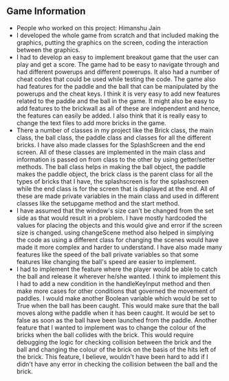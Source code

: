 ## Game Information 

* People who worked on this project: Himanshu Jain 
* I developed the whole game from scratch and that included making the graphics, putting the graphics on the screen, coding the interaction between the graphics.
* I had to develop an easy to implement breakout game that the user can play and get a score. The game had to be easy to navigate through and had different powerups and different powerups. It also had a number of cheat codes that could be used while testing the code. The game also had features for the paddle and the ball that can be manipulated by the powerups and the cheat keys. I think it is very easy to add new features related to the paddle and the ball in the game. It might also be easy to add features to the brickwall as all of these are independent and hence, the features can easily be added. I also think that it is really easy to change the text files to add more bricks in the game.
* There a number of classes in my project like the Brick class, the main class, the ball class, the paddle class and classes for all the different bricks. I have also made classes for the SplashScreen and the end screen. All of these classes are implemented in the main class and information is passed on from class to the other by using getter/setter methods. The ball class helps in making the ball object, the paddle makes the paddle object, the brick class is the parent class for all the types of bricks that I have, the splashscreen is for the splashscreen while the end class is for the screen that is displayed at the end. All of these are made private variables in the main class and used in different classes like the setupgame method and the start method. 
* I have assumed that the window's size can't be changed from the set side as that would result in a problem. I have mostly hardcoded the values for placing the objects and this would give and error if the screen size is changed. using changeScene method also helped in simplying the code as using a different class for changing the scenes would have made it more complex and harder to understand. I have also made many features like the speed of the ball private variables so that some features like changing the ball's speed are easier to implement.
* I had to implement the feature where the player would be able to catch the ball and release it wherever he/she wanted. I think to implement this I had to add a new condition in the handleKeyInput method and then make more cases for other conditions that governed the movement of paddles. I would make another Boolean variable which would be set to True when the ball has been caught. This would make sure that the ball moves along withe paddle when it has been caught. It would be set to false as soon as the ball have been launched from the paddle. Another feature that I wanted to implement was to change the colour of the bricks when the ball collides with the brick. This would require debugging the logic for checking collision between the brick and the ball and changing the colour of the brick on the basis of the hits left of the brick. This feature, I believe, wouldn't have been hard to add if I didn't have any error in checking the collision between the ball and the brick. 